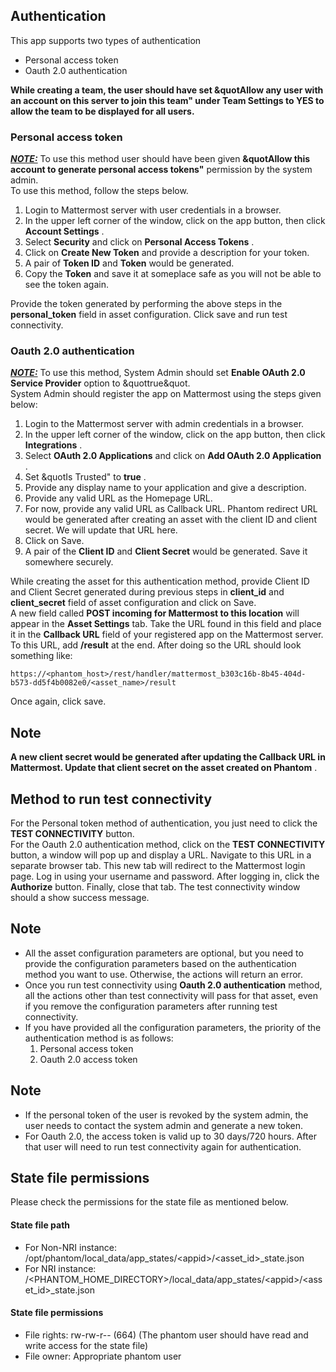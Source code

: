 [comment]: # " File: readme.md"
[comment]: # "  Copyright (c) 2018-2021 Splunk Inc."
[comment]: # ""
[comment]: # "Licensed under the Apache License, Version 2.0 (the 'License');"
[comment]: # "you may not use this file except in compliance with the License."
[comment]: # "You may obtain a copy of the License at"
[comment]: # ""
[comment]: # "    http://www.apache.org/licenses/LICENSE-2.0"
[comment]: # ""
[comment]: # "Unless required by applicable law or agreed to in writing, software distributed under"
[comment]: # "the License is distributed on an 'AS IS' BASIS, WITHOUT WARRANTIES OR CONDITIONS OF ANY KIND,"
[comment]: # "either express or implied. See the License for the specific language governing permissions"
[comment]: # "and limitations under the License."
[comment]: # ""
## Authentication

This app supports two types of authentication

-   Personal access token
-   Oauth 2.0 authentication

**While creating a team, the user should have set &quotAllow any user with an account on this server
to join this team" under Team Settings to YES to allow the team to be displayed for all users.**

### Personal access token

**<u>*NOTE:*</u>** To use this method user should have been given **&quotAllow this account to
generate personal access tokens"** permission by the system admin.  
To use this method, follow the steps below.

1.  Login to Mattermost server with user credentials in a browser.
2.  In the upper left corner of the window, click on the app button, then click **Account Settings** .
3.  Select **Security** and click on **Personal Access Tokens** .
4.  Click on **Create New Token** and provide a description for your token.
5.  A pair of **Token ID** and **Token** would be generated.
6.  Copy the **Token** and save it at someplace safe as you will not be able to see the token again.

Provide the token generated by performing the above steps in the **personal_token** field in asset
configuration. Click save and run test connectivity.

### Oauth 2.0 authentication

**<u>*NOTE:*</u>** To use this method, System Admin should set **Enable OAuth 2.0 Service Provider**
option to &quottrue&quot.  
System Admin should register the app on Mattermost using the steps given below:

1.  Login to the Mattermost server with admin credentials in a browser.
2.  In the upper left corner of the window, click on the app button, then click **Integrations** .
3.  Select **OAuth 2.0 Applications** and click on **Add OAuth 2.0 Application** .
4.  Set &quotIs Trusted" to **true** .
5.  Provide any display name to your application and give a description.
6.  Provide any valid URL as the Homepage URL.
7.  For now, provide any valid URL as Callback URL. Phantom redirect URL would be generated after
    creating an asset with the client ID and client secret. We will update that URL here.
8.  Click on Save.
9.  A pair of the **Client ID** and **Client Secret** would be generated. Save it somewhere
    securely.

  
While creating the asset for this authentication method, provide Client ID and Client Secret
generated during previous steps in **client_id** and **client_secret** field of asset configuration
and click on Save.  
A new field called **POST incoming for Mattermost to this location** will appear in the **Asset
Settings** tab. Take the URL found in this field and place it in the **Callback URL** field of your
registered app on the Mattermost server. To this URL, add **/result** at the end. After doing so the
URL should look something like:

    https://<phantom_host>/rest/handler/mattermost_b303c16b-8b45-404d-b573-dd5f4b0082e0/<asset_name>/result

Once again, click save.  

## Note

**A new client secret would be generated after updating the Callback URL in Mattermost. Update that
client secret on the asset created on Phantom** .

## Method to run test connectivity

For the Personal token method of authentication, you just need to click the **TEST CONNECTIVITY**
button.  
For the Oauth 2.0 authentication method, click on the **TEST CONNECTIVITY** button, a window will
pop up and display a URL. Navigate to this URL in a separate browser tab. This new tab will redirect
to the Mattermost login page. Log in using your username and password. After logging in, click the
**Authorize** button. Finally, close that tab. The test connectivity window should a show success
message.

## Note

-   All the asset configuration parameters are optional, but you need to provide the configuration
    parameters based on the authentication method you want to use. Otherwise, the actions will
    return an error.
-   Once you run test connectivity using **Oauth 2.0 authentication** method, all the actions other
    than test connectivity will pass for that asset, even if you remove the configuration parameters
    after running test connectivity.
-   If you have provided all the configuration parameters, the priority of the authentication method
    is as follows:
    1.  Personal access token
    2.  Oauth 2.0 access token

## Note

-   If the personal token of the user is revoked by the system admin, the user needs to contact the
    system admin and generate a new token.
-   For Oauth 2.0, the access token is valid up to 30 days/720 hours. After that user will need to
    run test connectivity again for authentication.

## State file permissions

Please check the permissions for the state file as mentioned below.

#### State file path

-   For Non-NRI instance: /opt/phantom/local_data/app_states/\<appid>/\<asset_id>\_state.json
-   For NRI instance:
    /\<PHANTOM_HOME_DIRECTORY>/local_data/app_states/\<appid>/\<asset_id>\_state.json

#### State file permissions

-   File rights: rw-rw-r-- (664) (The phantom user should have read and write access for the state
    file)
-   File owner: Appropriate phantom user

